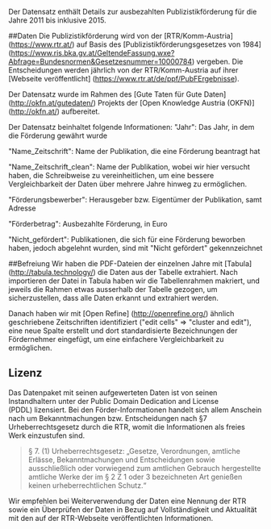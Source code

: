 Der Datensatz enthält Details zur ausbezahlten Publizistikförderung für die Jahre 2011 bis inklusive 2015. 

##Daten
Die Publizistikförderung wird von der [RTR/Komm-Austria] (https://www.rtr.at/) auf Basis des [Publizistikförderungsgesetzes von 1984] (https://www.ris.bka.gv.at/GeltendeFassung.wxe?Abfrage=Bundesnormen&Gesetzesnummer=10000784) vergeben. 
Die Entscheidungen werden jährlich von der RTR/Komm-Austria auf ihrer [Webseite veröffentlicht] (https://www.rtr.at/de/ppf/PubFErgebnisse). 

Der Datensatz wurde im Rahmen des [Gute Taten für Gute Daten] (http://okfn.at/gutedaten/) Projekts der [Open Knowledge Austria (OKFN)] (http://okfn.at/) aufbereitet. 

Der Datensatz beinhaltet folgende Informationen: 
"Jahr": Das Jahr, in dem die Förderung gewährt wurde

"Name_Zeitschrift": Name der Publikation, die eine Förderung beantragt hat

"Name_Zeitschrift_clean": Name der Publikation, wobei wir hier versucht haben, die Schreibweise zu vereinheitlichen, um eine bessere Vergleichbarkeit der Daten über mehrere Jahre hinweg zu ermöglichen. 

"Förderungsbewerber": Herausgeber bzw. Eigentümer der Publikation, samt Adresse

"Förderbetrag": Ausbezahlte Förderung, in Euro

"Nicht_gefördert": Publikationen, die sich für eine Förderung beworben haben, jedoch abgelehnt wurden, sind mit "Nicht gefördert" gekennzeichnet

##Befreiung
Wir haben die PDF-Dateien der einzelnen Jahre mit [Tabula] (http://tabula.technology/) die Daten aus der Tabelle extrahiert. Nach importieren der Datei in Tabula haben wir die Tabellenrahmen makriert, und jeweils die Rahmen etwas ausserhalb der Tabelle gezogen, um sicherzustellen, dass alle Daten erkannt und extrahiert werden.

Danach haben wir mit [Open Refine] (http://openrefine.org/) ähnlich geschriebene Zeitschriften identifiziert ("edit cells" => "cluster and edit"), eine neue Spalte erstellt und dort standardisierte Bezeichnungen der Fördernehmer eingefügt, um eine einfachere Vergleichbarkeit zu ermöglichen. 

## Lizenz
Das Datenpaket mit seinen aufgewerteten Daten ist von seinen Instandhaltern unter der Public Domain Dedication and License (PDDL) lizensiert.
Bei den Förder-Informationen handelt sich allem Anschein nach um Bekanntmachungen bzw. Entscheidungen nach §7 Urheberrechtsgesetz durch die RTR, womit die Informationen als freies Werk einzustufen sind. 

> § 7. (1) Urheberrechtsgesetz: „Gesetze, Verordnungen, amtliche Erlässe, Bekanntmachungen und Entscheidungen sowie ausschließlich oder vorwiegend zum amtlichen Gebrauch hergestellte amtliche Werke der im § 2 Z 1 oder 3 bezeichneten Art genießen keinen urheberrechtlichen Schutz.“

Wir empfehlen bei Weiterverwendung der Daten eine Nennung der RTR sowie ein Überprüfen der Daten in Bezug auf Vollständigkeit und Aktualität mit den auf der RTR-Webseite veröffentlichten Informationen. 
